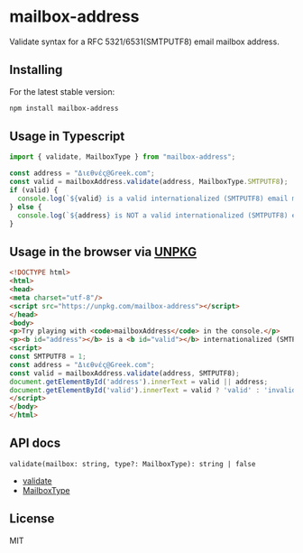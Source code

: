 # mailbox-address
Validate syntax for a RFC 5321/6531(SMTPUTF8) email mailbox address.

## Installing

For the latest stable version:

```bash
npm install mailbox-address
```

## Usage in Typescript

```ts
import { validate, MailboxType } from "mailbox-address";

const address = "Διεθνές@Greek.com";
const valid = mailboxAddress.validate(address, MailboxType.SMTPUTF8);
if (valid) {
  console.log(`${valid} is a valid internationalized (SMTPUTF8) email mailbox address.`);
} else {
  console.log(`${address} is NOT a valid internationalized (SMTPUTF8) email mailbox address.`);
}
```

## Usage in the browser via [UNPKG](https://unpkg.com/)

```html
<!DOCTYPE html>
<html>
<head>
<meta charset="utf-8"/>
<script src="https://unpkg.com/mailbox-address"></script>
</head>
<body>
<p>Try playing with <code>mailboxAddress</code> in the console.</p>
<p><b id="address"></b> is a <b id="valid"></b> internationalized (SMTPUTF8) email mailbox address.</p>
<script>
const SMTPUTF8 = 1;
const address = "Διεθνές@Greek.com";
const valid = mailboxAddress.validate(address, SMTPUTF8);
document.getElementById('address').innerText = valid || address;
document.getElementById('valid').innerText = valid ? 'valid' : 'invalid';
</script>
</body>
</html>
```

## API docs

`validate(mailbox: string, type?: MailboxType): string | false`
* [validate](http://techhead.biz/mailbox-address/functions/validate.html)
* [MailboxType](http://techhead.biz/mailbox-address/enums/MailboxType.html)

## License
MIT
